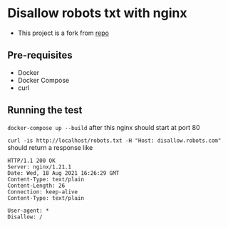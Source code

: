 # Disallow robots txt with nginx

- This project is a fork from [repo](https://github.com/pmckeetx/docker-nginx.git)

## Pre-requisites
- Docker
- Docker Compose
- curl

## Running the test
`docker-compose up --build` after this nginx should start at port 80

`curl -is http://localhost/robots.txt -H "Host: disallow.robots.com"` should return a response like
```
HTTP/1.1 200 OK
Server: nginx/1.21.1
Date: Wed, 18 Aug 2021 16:26:29 GMT
Content-Type: text/plain
Content-Length: 26
Connection: keep-alive
Content-Type: text/plain

User-agent: *
Disallow: /

```

